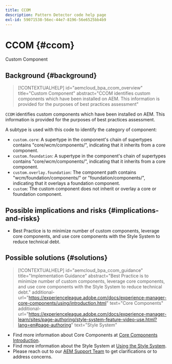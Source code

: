 ```yaml
---
title: CCOM
description: Pattern Detector code help page
exl-id: 59071538-56ec-44e7-8196-56e6525bb4b9
---
```

# CCOM {#ccom}

Custom Component

## Background {#background}

>[!CONTEXTUALHELP]
>id="aemcloud_bpa_ccom_overview"
>title="Custom Component"
>abstract="CCOM identifies custom components which have been installed on AEM. This information is provided for the purposes of best practices assessment"

`CCOM` identifies custom components which have been installed on AEM. This information is provided for the purposes of best practices assessment.

A subtype is used with this code to identify the category of component:

* `custom.core`: A supertype in the component's chain of supertypes contains "core/wcm/components/", indicating that it inherits from a core component.
* `custom.foundation`: A supertype in the component's chain of supertypes contains "core/wcm/components/", indicating that it inherits from a core component.
* `custom.overlay.foundation`: The component path contains "wcm/foundation/components/" or "foundation/components/", indicating that it overlays a foundation component.
* `custom`: The custom component does not inherit or overlay a core or foundation component.

## Possible implications and risks {#implications-and-risks}

* Best Practice is to minimize number of custom components, leverage core components, and use core components with the Style System to reduce technical debt.

## Possible solutions {#solutions}

>[!CONTEXTUALHELP]
>id="aemcloud_bpa_ccom_guidance"
>title="Implementation Guidance"
>abstract="Best Practice is to minimize number of custom components, leverage core components, and use core components with the Style System to reduce technical debt."
>additional-url="https://experienceleague.adobe.com/docs/experience-manager-core-components/using/introduction.html" text="Core Components"
>additional-url="https://experienceleague.adobe.com/docs/experience-manager-learn/sites/page-authoring/style-system-feature-video-use.html?lang=en#page-authoring" text="Style System"

* Find more information about Core Components at [Core Components Introduction](https://experienceleague.adobe.com/docs/experience-manager-core-components/using/introduction.html).
* Find more information about the Style System at [Using the Style System](https://experienceleague.adobe.com/docs/experience-manager-learn/sites/page-authoring/style-system-feature-video-use.html?lang=en#page-authoring).
* Please reach out to our [AEM Support Team](https://helpx.adobe.com/enterprise/using/support-for-experience-cloud.html) to get clarifications or to address concerns.
